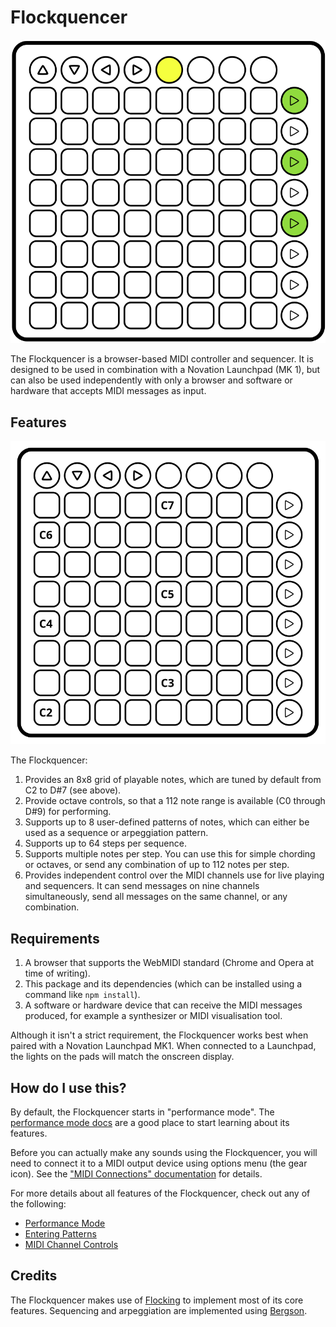 # Flockquencer

![The Flockquencer](./src/images/flockquencer.svg)

The Flockquencer is a browser-based MIDI controller and sequencer. It is designed to be used in combination with a
Novation Launchpad (MK 1), but can also be used independently with only a browser and software or hardware that accepts
MIDI messages as input.

## Features

![Flockquencer Tuning](./src/images/tuning.svg)

The Flockquencer:

1. Provides an 8x8 grid of playable notes, which are tuned by default from C2 to D#7 (see above).
2. Provide octave controls, so that a 112 note range is available (C0 through D#9) for performing.
3. Supports up to 8 user-defined patterns of notes, which can either be used as a sequence or arpeggiation pattern.
4. Supports up to 64 steps per sequence.
5. Supports multiple notes per step.  You can use this for simple chording or octaves, or send any combination of up to
   112 notes per step.
6. Provides independent control over the MIDI channels use for live playing and sequencers.  It can send messages on
   nine channels simultaneously, send all messages on the same channel, or any combination.

## Requirements

1. A browser that supports the WebMIDI standard (Chrome and Opera at time of writing).
2. This package and its dependencies (which can be installed using a command like `npm install`).
3. A software or hardware device that can receive the MIDI messages produced, for example a synthesizer or MIDI
   visualisation tool.

Although it isn't a strict requirement, the Flockquencer works best when paired with a Novation Launchpad MK1.  When
connected to a Launchpad, the lights on the pads will match the onscreen display.

## How do I use this?

By default, the Flockquencer starts in "performance mode".  The [performance mode docs](docs/performance-mode.md) are a
good place to start learning about its features.

Before you can actually make any sounds using the Flockquencer, you will need to connect it to a MIDI output device
using options menu (the gear icon).  See the ["MIDI Connections" documentation](docs/midi-connections.md) for details.

For more details about all features of the Flockquencer, check out any of the following:

* [Performance Mode](docs/performance-mode.md)
* [Entering Patterns](docs/patterns.md)
* [MIDI Channel Controls](docs/midi-channels.md)

## Credits

The Flockquencer makes use of [Flocking](http://flockingjs.org) to implement most of its core features.  Sequencing and
arpeggiation are implemented using [Bergson](https://github.com/colinbdclark/bergson).
